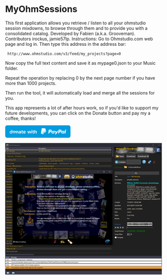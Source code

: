 # MyOhmSessions

This first application allows you retrieve / listen to all your ohmstudio session mixdowns, to browse through them and to provide you with a consolidated catalog.
Developed by Fabien (a.k.a. Grooveman). Contributors irockus, jamie57lp.
Instructions:
Go to Ohmstudio.com web page and log in. Then type this address in the address bar:

     http://www.ohmstudio.com/v3/feed/my_projects?page=0

Now copy the full text content and save it as mypage0.json to your Music folder.

Repeat the operation by replacing 0 by the next page number if you have more than 1000 projects.

Then run the tool, it will automatically load and merge all the sessions for you.


 This app represents a lot of after hours work, so if you'd like to support my future developments, you can click on the Donate button and pay my a coffee, thanks!
 
<a href="https://www.paypal.com/donate/?cmd=_donations&business=fabien@onepost.net&lc=CAN&item_name=Support%20my%20development%20efforts%20and%20pay%20me%20a%20coffee%20:)%20Thank%20you!&currency_code=CAD&bn=PP%2dDonationsBF"> <img src="blue.svg" height="40"> </a>  

![image](./Demo.PNG)


